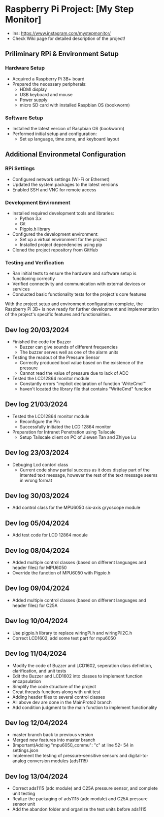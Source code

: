 # Raspberry Pi Project: [My Step Monitor]
- Ins: https://www.instagram.com/mystepmonitor/
- Check Wiki page for detailed description of the project!
  
## Priliminary RPi & Environment Setup

### Hardware Setup
- Acquired a Raspberry Pi 3B+ board
- Prepared the necessary peripherals:
  - HDMI display
  - USB keyboard and mouse
  - Power supply
  - micro SD card with installed Raspbian OS (bookworm)

### Software Setup
- Installed the latest version of Raspbian OS (bookworm)
- Performed initial setup and configuration:
  - Set up language, time zone, and keyboard layout
 
## Additional Environmetal Configuration

### RPi Settings
-  Configured network settings (Wi-Fi or Ethernet)
  - Updated the system packages to the latest versions
- Enabled SSH and VNC for remote access

### Development Environment
- Installed required development tools and libraries:
  - Python 3.x
  - Git
  - Pigpio.h library
- Configured the development environment:
  - Set up a virtual environment for the project
  - Installed project dependencies using pip
- Cloned the project repository from GitHub

### Testing and Verification
- Ran initial tests to ensure the hardware and software setup is functioning correctly
- Verified connectivity and communication with external devices or services
- Conducted basic functionality tests for the project's core features

With the project setup and environment configuration complete, the Raspberry Pi 3B+ is now ready for further development and implementation of the project's specific features and functionalities.

## Dev log 20/03/2024
- Finished the code for Buzzer
  - Buzzer can give sounds of different frequencies
  - The buzzer serves well as one of the alarm units
- Testing the readout of the Pressure Sensor
  - Correctly produced bool value based on the existence of the pressure
  - Cannot read the value of pressure due to lack of ADC
- Tested the LCD12864 monitor module
  - Constantly errors "implicit declaration of function ‘WriteCmd’"
  - haven't located the library file that contains "WriteCmd" function
 
## Dev log 21/03/2024
- Tested the LCD12864 monitor module
  - Reconfigure the Pin
  - Successfully initiated the LCD 12864 monitor
- Preparation for Intranet Penetration using Tailscale
  - Setup Tailscale client on PC of Jiewen Tan and Zhiyue Lu
 
## Dev log 23/03/2024
- Debuging Lcd contorl class
  - Current code show partial success as it does display part of the intented text message, however the rest of the text message seems in wrong format

## Dev log 30/03/2024
- Add control class for the MPU6050 six-axis gryoscope module

## Dev log 05/04/2024
- Add test code for LCD 12864 module 

## Dev log 08/04/2024
- Added multiple control classes (based on different languages and header files) for MPU6050
- Override the function of MPU6050 with Pigpio.h

## Dev log 09/04/2024
- Added multiple control classes (based on different languages and header files) for C25A

## Dev log 10/04/2024
- Use pigpio.h library to replace wiringPi.h and wiringPiI2C.h
- Correct LCD1602, add some test part for mpu6050

## Dev log 11/04/2024
- Modify the code of Buzzer and LCD1602, seperation class definition, clarification, and unit tests
- Edit the Buzzer and LCD1602 into classes to implement function encapsulation
- Simplify the code structure of the project
- Creat threads functions along with unit test
- Adding header files to several control classes
- All above dev are done in the MainProto2 branch
- Add condition judgment to the main function to implement functionality

## Dev log 12/04/2024
- master branch back to previous version
- Merged new features into master branch
- (Important)Adding "mpu6050_commu": "c" at line 52- 54 in settings.json 
- Implement the testing of pressure-sensitive sensors and digital-to-analog conversion modules (ads1115)

## Dev log 13/04/2024
- Correct ads1115 (adc module) and C25A pressure sensor, and complete unit testing
- Realize the packaging of ads1115 (adc module) and C25A pressure sensor unit
- Add the abandon folder and organize the test units before ads1115